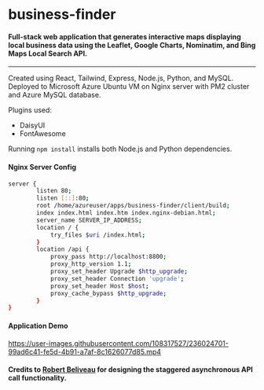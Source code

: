 # business-finder

#### Full-stack web application that generates interactive maps displaying local business data using the Leaflet, Google Charts, Nominatim, and Bing Maps Local Search API.

<hr>

Created using React, Tailwind, Express, Node.js, Python, and MySQL. \
Deployed to Microsoft Azure Ubuntu VM on Nginx server with PM2 cluster and Azure MySQL database.

Plugins used:
* DaisyUI
* FontAwesome

Running `npm install` installs both Node.js and Python dependencies.

#### Nginx Server Config

```bash
server {
        listen 80;
        listen [::]:80;
        root /home/azureuser/apps/business-finder/client/build;
        index index.html index.htm index.nginx-debian.html;
        server_name SERVER_IP_ADDRESS;
        location / {
            try_files $uri /index.html;
        }
        location /api {
            proxy_pass http://localhost:8800;
            proxy_http_version 1.1;
            proxy_set_header Upgrade $http_upgrade;
            proxy_set_header Connection 'upgrade';
            proxy_set_header Host $host;
            proxy_cache_bypass $http_upgrade;
        }
}
```

#### Application Demo

https://user-images.githubusercontent.com/108317527/236024701-99ad6c41-fe5d-4b91-a7af-8c1626077d85.mp4

#### Credits to [Robert Beliveau](https://github.com/Bagelsause) for designing the staggered asynchronous API call functionality.
